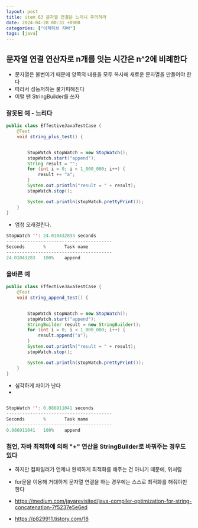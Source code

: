 ```yaml
---
layout: post
title: item 63 문자열 연결은 느리니 주의하라
date: 2024-04-28 00:31 +0900
categories: ["이펙티브 자바"]
tags: [java]
---
```


## 문자열 연결 연산자로 n개를 잇는 시간은 n^2에 비례한다
- 문자열은 불변이기 때문에 양쪽의 내용을 모두 복사해 새로운 문자열을 만들어야 한다
- 따라서 성능저하는 불가피해진다
- 이럴 땐 StringBuilder를 쓰자

### 잘못된 예 - 느리다

```java
public class EffectiveJavaTestCase {
    @Test
    void string_plus_test() {


        StopWatch stopWatch = new StopWatch();
        stopWatch.start("append");
        String result = "";
        for (int i = 0; i < 1_000_000; i++) {
            result += "a";
        }
        System.out.println("result = " + result);
        stopWatch.stop();

        System.out.println(stopWatch.prettyPrint());
    }
}
```
- 엄청 오래걸린다.
```java
StopWatch '': 24.010432833 seconds
----------------------------------------
Seconds       %       Task name
----------------------------------------
24.01043283   100%    append

```

### 올바른 예

```java
public class EffectiveJavaTestCase {
    @Test
    void string_append_test() {


        StopWatch stopWatch = new StopWatch();
        stopWatch.start("append");
        StringBuilder result = new StringBuilder();
        for (int i = 0; i < 1_000_000; i++) {
            result.append("a");
        }
        System.out.println("result = " + result);
        stopWatch.stop();

        System.out.println(stopWatch.prettyPrint());
    }
}
```

- 심각하게 차이가 난다
- 
```java

StopWatch '': 0.086911041 seconds
----------------------------------------
Seconds       %       Task name
----------------------------------------
0.086911041   100%    append
```


### 첨언, 자바 최적화에 의해 "+" 연산을 StringBuilder로 바꿔주는 경우도 있다

- 하지만 컴파일러가 언제나 완벽하게 최적화를 해주는 건 아니기 때문에, 위처럼
- for문을 이용해 거대하게 문자열 연결을 하는 경우에는 스스로 최적화를 해줘야만 한다

- https://medium.com/javarevisited/java-compiler-optimization-for-string-concatenation-7f5237e5e6ed
- https://p829911.tistory.com/18

